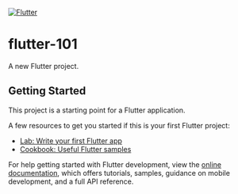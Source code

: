 [![Flutter](https://github.com/I3ushido/flutter-101/actions/workflows/dart.yml/badge.svg?branch=main)](https://github.com/I3ushido/flutter-101/actions/workflows/dart.yml)

# flutter-101

A new Flutter project.

## Getting Started

This project is a starting point for a Flutter application.

A few resources to get you started if this is your first Flutter project:

- [Lab: Write your first Flutter app](https://docs.flutter.dev/get-started/codelab)
- [Cookbook: Useful Flutter samples](https://docs.flutter.dev/cookbook)

For help getting started with Flutter development, view the
[online documentation](https://docs.flutter.dev/), which offers tutorials,
samples, guidance on mobile development, and a full API reference.
